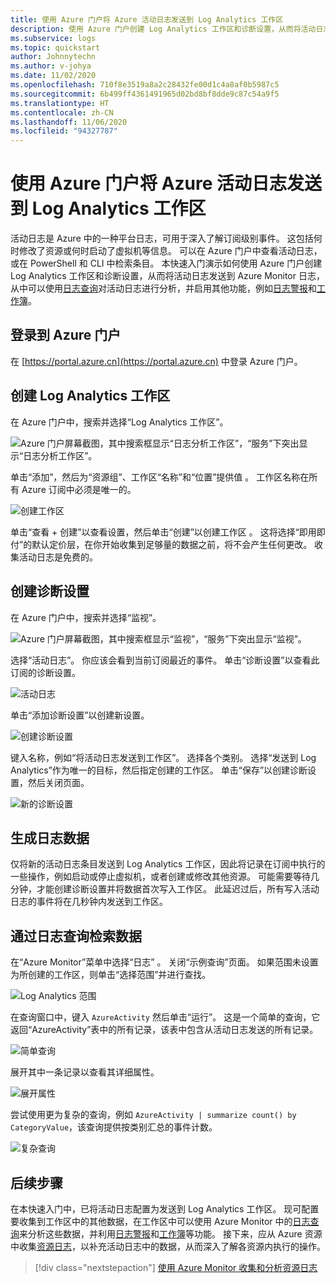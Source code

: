 ```yaml
---
title: 使用 Azure 门户将 Azure 活动日志发送到 Log Analytics 工作区
description: 使用 Azure 门户创建 Log Analytics 工作区和诊断设置，从而将活动日志发送到 Azure Monitor 日志。
ms.subservice: logs
ms.topic: quickstart
author: Johnnytechn
ms.author: v-johya
ms.date: 11/02/2020
ms.openlocfilehash: 710f8e3519a8a2c28432fe00d1c4a8af0b5987c5
ms.sourcegitcommit: 6b499ff4361491965d02bd8bf8dde9c87c54a9f5
ms.translationtype: HT
ms.contentlocale: zh-CN
ms.lasthandoff: 11/06/2020
ms.locfileid: "94327787"
---
```

# <a name="send-azure-activity-log-to-log-analytics-workspace-using-azure-portal"></a>使用 Azure 门户将 Azure 活动日志发送到 Log Analytics 工作区
活动日志是 Azure 中的一种平台日志，可用于深入了解订阅级别事件。 这包括何时修改了资源或何时启动了虚拟机等信息。 可以在 Azure 门户中查看活动日志，或在 PowerShell 和 CLI 中检索条目。 本快速入门演示如何使用 Azure 门户创建 Log Analytics 工作区和诊断设置，从而将活动日志发送到 Azure Monitor 日志，从中可以使用[日志查询](../log-query/log-query-overview.md)对活动日志进行分析，并启用其他功能，例如[日志警报](../platform/alerts-log-query.md)和[工作簿](../platform/workbooks-overview.md)。 

## <a name="sign-in-to-azure-portal"></a>登录到 Azure 门户
在 [https://portal.azure.cn](https://portal.azure.cn) 中登录 Azure 门户。 



## <a name="create-a-log-analytics-workspace"></a>创建 Log Analytics 工作区
在 Azure 门户中，搜索并选择“Log Analytics 工作区”。 

![Azure 门户屏幕截图，其中搜索框显示“日志分析工作区”，“服务”下突出显示“日志分析工作区”。](./media/quick-create-workspace/azure-portal-01.png)
  
单击“添加”，然后为“资源组”、工作区“名称”和“位置”提供值   。 工作区名称在所有 Azure 订阅中必须是唯一的。

![创建工作区](./media/quick-collect-activity-log/create-workspace.png)

单击“查看 + 创建”以查看设置，然后单击“创建”以创建工作区 。 这将选择“即用即付”的默认定价层，在你开始收集到足够量的数据之前，将不会产生任何更改。 收集活动日志是免费的。


## <a name="create-diagnostic-setting"></a>创建诊断设置
在 Azure 门户中，搜索并选择“监视”。 

![Azure 门户屏幕截图，其中搜索框显示“监视”，“服务”下突出显示“监视”。](./media/quick-collect-activity-log/azure-portal-monitor.png)

选择“活动日志”。 你应该会看到当前订阅最近的事件。 单击“诊断设置”以查看此订阅的诊断设置。

![活动日志](./media/quick-collect-activity-log/activity-log.png)

单击“添加诊断设置”以创建新设置。 

![创建诊断设置](./media/quick-collect-activity-log/create-diagnostic-setting.png)

键入名称，例如“将活动日志发送到工作区”。 选择各个类别。 选择“发送到 Log Analytics”作为唯一的目标，然后指定创建的工作区。 单击“保存”以创建诊断设置，然后关闭页面。

![新的诊断设置](./media/quick-collect-activity-log/new-diagnostic-setting.png)

## <a name="generate-log-data"></a>生成日志数据
仅将新的活动日志条目发送到 Log Analytics 工作区，因此将记录在订阅中执行的一些操作，例如启动或停止虚拟机，或者创建或修改其他资源。 可能需要等待几分钟，才能创建诊断设置并将数据首次写入工作区。 此延迟过后，所有写入活动日志的事件将在几秒钟内发送到工作区。

## <a name="retrieve-data-with-a-log-query"></a>通过日志查询检索数据

在“Azure Monitor”菜单中选择“日志” 。 关闭“示例查询”页面。 如果范围未设置为所创建的工作区，则单击“选择范围”并进行查找。

![Log Analytics 范围](./media/quick-collect-activity-log/log-analytics-scope.png)

在查询窗口中，键入 `AzureActivity` 然后单击“运行”。 这是一个简单的查询，它返回“AzureActivity”表中的所有记录，该表中包含从活动日志发送的所有记录。

![简单查询](./media/quick-collect-activity-log/query-01.png)

展开其中一条记录以查看其详细属性。

![展开属性](./media/quick-collect-activity-log/expand-properties.png)

尝试使用更为复杂的查询，例如 `AzureActivity | summarize count() by CategoryValue`，该查询提供按类别汇总的事件计数。

![复杂查询](./media/quick-collect-activity-log/query-02.png)


## <a name="next-steps"></a>后续步骤
在本快速入门中，已将活动日志配置为发送到 Log Analytics 工作区。 现可配置要收集到工作区中的其他数据，在工作区中可以使用 Azure Monitor 中的[日志查询](../log-query/log-query-overview.md)来分析这些数据，并利用[日志警报](../platform/alerts-log-query.md)和[工作簿](../platform/workbooks-overview.md)等功能。 接下来，应从 Azure 资源中收集[资源日志](../platform/resource-logs.md)，以补充活动日志中的数据，从而深入了解各资源内执行的操作。


> [!div class="nextstepaction"]
> [使用 Azure Monitor 收集和分析资源日志](tutorial-resource-logs.md)

